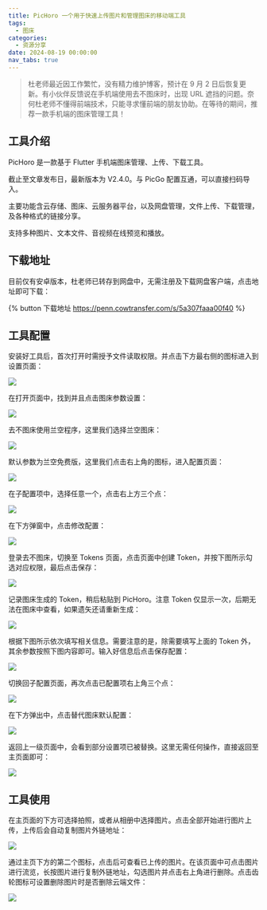 ```yaml
---
title: PicHoro 一个用于快速上传图片和管理图床的移动端工具
tags:
  - 图床
categories:
  - 资源分享
date: 2024-08-19 00:00:00
nav_tabs: true
---
```


> 杜老师最近因工作繁忙，没有精力维护博客，预计在 9 月 2 日后恢复更新。有小伙伴反馈说在手机端使用去不图床时，出现 URL 遮挡的问题。奈何杜老师不懂得前端技术，只能寻求懂前端的朋友协助。在等待的期间，推荐一款手机端的图床管理工具！

<!-- more -->

## 工具介绍

PicHoro 是一款基于 Flutter 手机端图床管理、上传、下载工具。

截止至文章发布日，最新版本为 V2.4.0。与 PicGo 配置互通，可以直接扫码导入。

主要功能含云存储、图床、云服务器平台，以及网盘管理，文件上传、下载管理，及各种格式的链接分享。

支持多种图片、文本文件、音视频在线预览和播放。

## 下载地址

目前仅有安卓版本，杜老师已转存到网盘中，无需注册及下载网盘客户端，点击地址即可下载：

{% button 下载地址 https://penn.cowtransfer.com/s/5a307faaa00f40 %}

## 工具配置

安装好工具后，首次打开时需授予文件读取权限。并点击下方最右侧的图标进入到设置页面：

![](https://cdn.dusays.com/2024/08/739-1.jpg)

在打开页面中，找到并且点击图床参数设置：

![](https://cdn.dusays.com/2024/08/739-2.jpg)

去不图床使用兰空程序，这里我们选择兰空图床：

![](https://cdn.dusays.com/2024/08/739-3.jpg)

默认参数为兰空免费版，这里我们点击右上角的图标，进入配置页面：

![](https://cdn.dusays.com/2024/08/739-4.jpg)

在子配置项中，选择任意一个，点击右上方三个点：

![](https://cdn.dusays.com/2024/08/739-5.jpg)

在下方弹窗中，点击修改配置：

![](https://cdn.dusays.com/2024/08/739-6.jpg)

登录去不图床，切换至 Tokens 页面，点击页面中创建 Token，并按下图所示勾选对应权限，最后点击保存：

![](https://cdn.dusays.com/2024/08/739-7.jpg)

记录图床生成的 Token，稍后粘贴到 PicHoro。注意 Token 仅显示一次，后期无法在图床中查看，如果遗矢还请重新生成：

![](https://cdn.dusays.com/2024/08/739-8.jpg)

根据下图所示依次填写相关信息。需要注意的是，除需要填写上面的 Token 外，其余参数按照下图内容即可。输入好信息后点击保存配置：

![](https://cdn.dusays.com/2024/08/739-9.jpg)

切换回子配置页面，再次点击已配置项右上角三个点：

![](https://cdn.dusays.com/2024/08/739-10.jpg)

在下方弹出中，点击替代图床默认配置：

![](https://cdn.dusays.com/2024/08/739-11.jpg)

返回上一级页面中，会看到部分设置项已被替换。这里无需任何操作，直接返回至主页面即可：

![](https://cdn.dusays.com/2024/08/739-12.jpg)

## 工具使用

在主页面的下方可选择拍照，或者从相册中选择图片。点击全部开始进行图片上传，上传后会自动复制图片外链地址：

![](https://cdn.dusays.com/2024/08/739-13.jpg)

通过主页下方的第二个图标，点击后可查看已上传的图片。在该页面中可点击图片进行流览，长按图片进行复制外链地址，勾选图片并点击右上角进行删除。点击齿轮图标可设置删除图片时是否删除云端文件：

![](https://cdn.dusays.com/2024/08/739-14.jpg)